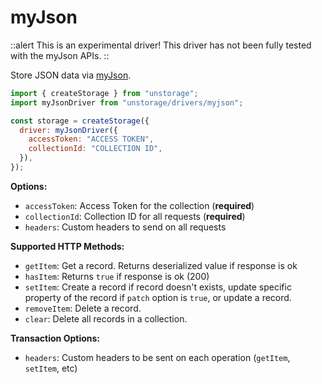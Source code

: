 # myJson

::alert
This is an experimental driver! This driver has not been fully tested with the myJson APIs.
::

Store JSON data via [myJson](https://myjson.online).

```js
import { createStorage } from "unstorage";
import myJsonDriver from "unstorage/drivers/myjson";

const storage = createStorage({
  driver: myJsonDriver({
    accessToken: "ACCESS TOKEN",
    collectionId: "COLLECTION ID",
  }),
});
```

**Options:**

- `accessToken`: Access Token for the collection (**required**)
- `collectionId`: Collection ID for all requests (**required**)
- `headers`: Custom headers to send on all requests

**Supported HTTP Methods:**

- `getItem`: Get a record. Returns deserialized value if response is ok
- `hasItem`: Returns `true` if response is ok (200)
- `setItem`: Create a record if record doesn't exists, update specific property of the record if `patch` option is `true`, or update a record.
- `removeItem`: Delete a record.
- `clear`: Delete all records in a collection.

**Transaction Options:**

- `headers`: Custom headers to be sent on each operation (`getItem`, `setItem`, etc)
